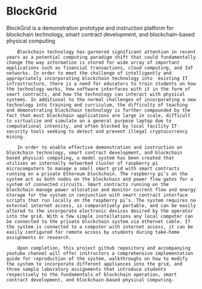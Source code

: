 # BlockGrid
BlockGrid is a demonstration prototype and instruction platform for blockchain technology, smart contract development, and blockchain-based physical computing


		Blockchain technology has garnered significant attention in recent years as a potential computing paradigm shift that could fundamentally change the way information is stored for wide array of important applications such as financial transactions, cloud computing, and IoT networks. In order to meet the challenge of intelligently and appropriately incorporating blockchain technology into  existing IT infrastructure, there is a need for educators to train students on how the technology works, how software interfaces with it in the form of smart contracts, and how the technology can interact with physical systems. In additional to the normal challenges of incorporating a new technology into training and curriculum, the difficulty of teaching and demonstrating blockchain technology is further compounded by the fact that most blockchain applications are large in scale, difficult to virtualize and simulate on a general purpose laptop due to computational intensity, and often blocked by local facility IT-security tools seeking to detect and prevent illegal cryptocurrency mining.
  
		In order to enable effective demonstration and instruction on blockchain technology, smart contract development, and blockchain based physical computing, a model system has been created that utilizes an internally networked cluster of raspberry pi microcomputers to manage a small smart grid with smart contracts running on a private Ethereum blockchain. The raspberry pi’s on the system act as both nodes on the blockchain and power flow gates for a system of connected circuits. Smart contracts running on the blockchain manage power allocation and monitor current flow and energy storage for the system in conjunction with smart contract interface scripts that run locally on the raspberry pi’s. The system requires no external internet access, is comparatively portable, and can be easily altered to the incorporate electronic devices desired by the operator into the grid. With a few simple installations any local computer can be connected to the private blockchain system via ethernet cable. If the system is connected to a computer with internet access, it can be easily configured for remote access by students during take-home assignments or research. 
  
		Upon completion, this project github repository and accompanying youtube channel will offer instructors a comprehensive implementation guide for reproduction of the system, walkthroughs on how to modify the system to incorporate different appliances into the grid, and three sample laboratory assignments that introduce students respectively to the fundamentals of blockchain operation, smart contract development, and blockchain-based physical computing.
